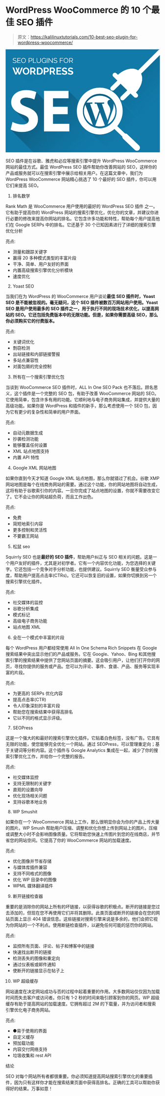 # WordPress WooCommerce 的 10 个最佳 SEO 插件

> 原文：<https://kalilinuxtutorials.com/10-best-seo-plugin-for-wordpress-woocommerce/>

[![10 Best SEO plugin for WordPress WooCommerce](img/61c7780ecbcc48f37e17b414ebac48ca.png "10 Best SEO plugin for WordPress WooCommerce")](https://1.bp.blogspot.com/-4QyRWuTcAs4/YFOKyLtoPJI/AAAAAAAAMMQ/2xMdXgwsWZgsX0CuHO85qk3Aj_5pdJt5gCLcBGAsYHQ/s16000/5-Best-SEO-Plugins-for-WordPress-2016%2B%25281%2529.jpg)

SEO 插件是在谷歌、雅虎和必应等搜索引擎中提升 WordPress WooCommerce 网站的最佳方式。最佳 WordPress SEO 插件帮助你改善网站的 SEO，这样你的产品或服务就可以在搜索引擎中展示给相关用户。在这篇文章中，我们为 WordPress WooCommerce 网站精心挑选了 10 个最好的 SEO 插件，你可以用它们来提高 SEO。

1.  排名数学

Rank Math 是 WooCommerce 用户使用的最好的 WordPress SEO 插件 之一。它有助于提高你的 WordPress 网站的搜索引擎优化，优化你的文章，并建议你进行必要的修改来提高你网站的排名。它包含许多功能和特性，帮助每个用户提高他们在 Google SERPs 中的排名。它还基于 30 个已知因素进行了详细的搜索引擎优化分析

亮点:

*   测量和跟踪关键字
*   赢得 20 多种模式类型的丰富片段
*   干净、简单、用户友好的界面
*   内置高级搜索引擎优化分析模块
*   速度优化

2.  Yoast SEO

当我们在为 WordPress 的 WooCommerce 用户谈论**最佳 SEO 插件时，Yoast SEO 是不能被忽视的。毫无疑问，这个 SEO 插件被数百万网站用户使用。Yoast SEO 是用户使用最多的 SEO 插件之一，用于执行不同的现场技术优化，以提高网站的 SEO。它还包括免费版本中的无限功能。但是，如果你需要高级 SEO，那么你必须购买它的付费版本。**

亮点:

*   关键词优化
*   剽窃检测
*   出站链接和内部链接警报
*   多站点兼容性
*   对面包屑的完全控制

3.  所有在一个搜索引擎优化包

当谈到 WooCommerce SEO 插件时，ALL In One SEO Pack 也不落后。顾名思义，这个插件是一个完整的 SEO 包，有助于改善 WooCommerce 网站的 SEO。它使用简单，包含许多有用的功能。它顺利地与电子商务网站集成，并提供大量的高级功能。如果你是 WordPress 和插件的新手，那么考虑使用一个 SEO 包，因为它有更少的复杂性和简单的用户界面。

亮点:

*   自动元数据生成
*   抄袭检测功能
*   能够覆盖任何设置
*   XML 站点地图支持
*   内置 API 特性

4.  Google XML 网站地图

如果你直到今天才知道 Google XML 站点地图，那么你就错过了机会。谷歌 XMP 网站地图是每个在线商务网站的需要。通过这个功能，你的网站地图将自动生成，这将有助于谷歌索引你的内容。一旦你完成了站点地图的设置，你就不需要改变它了。它不会让你的网站超负荷，而且工作出色。

亮点:

*   免费
*   简短地索引内容
*   更多控制和灵活性
*   不要霸王网站

5.  松鼠 seo

Squirrly SEO 也是**最好的 SEO 插件**，帮助用户纠正与 SEO 相关的问题。这是一个用户友好的插件，尤其是对初学者。它有一个内容优化功能，为您选择的关键字。它还包括一个竞争对手分析功能，也提供建议。Squirrly SEO 衡量受众参与度，帮助用户提高点击率(CTRs)。它还可以恢复旧的设置，如果你切换到另一个搜索引擎优化插件。

亮点:

*   社交媒体的监控
*   谷歌分析集成
*   模式标记
*   高级电子商务功能
*   站点地图 XML

6.  全在一个模式中丰富的片段

每个 WordPress 用户都经常使用 All In One Schema Rich Snippets 在 Google 搜索结果中突出显示他们的产品或服务。它在 Google、Yahoo、Bing 和其他搜索引擎的搜索结果中提供了您网站页面的摘要。这会吸引用户，让他们打开你的网页，寻找你提供的服务或产品。您可以为评论、事件、食谱、产品、服务等实现丰富的片段。

亮点:

*   为更高的 SERPs 优化内容
*   提高点击率(CTR)
*   令人印象深刻的丰富片段
*   帮助您在搜索结果中获得高排名
*   它以不同的格式显示评级。

7.  SEOPress

这是一个强大的和最好的搜索引擎优化插件。它贴着白色标签，没有广告。它具有无限的功能，使您能够完全优化一个网站。通过 SEOPress，可以管理重定向；基于关键词等分析内容。这个插件与 Google Analytics 集成在一起，减少了你的搜索引擎优化工作，并给你一个完整的报告。

亮点:

*   社交媒体监控
*   支持无限制的关键字
*   直观的设置向导
*   优化现场相关问题
*   支持谷歌本地业务

8.  WP Smushit

如果你在一个 WooCommerce 网站上工作，那么很明显你会为你的产品上传大量的图片。WP Smush 帮助用户压缩、调整和优化你想上传到网站上的图片。压缩或调整大小时不会影响图像质量。它将帮助您快速上传图片到您的在线商店，并节省您的网站空间。它提高了你的 WooCommerce 网站的加载速度。

亮点:

*   优化图像并节省存储
*   与媒体库插件兼容
*   支持不同格式的图像
*   优化 WP 目录中的图像
*   WPML 媒体翻译插件

9.  断开链接检查器

重要的是消除你的网站上所有的坏链接，以获得谷歌的积极点。断开的链接是您过去添加的，但现在您不再使用它们并将其删除。此类页面或断开的链接会在您的网站页面上显示 404 错误信息。这些链接对搜索引擎来说是多余的，他们会把它视为你网站的一个不利点。使用断链检查插件，以避免任何可能的惩罚你的网站。

亮点:

*   监控所有页面、评论、帖子和博客中的链接
*   快速找出断开的链接
*   检测丢失的图像和重定向
*   通过仪表板或邮件通知
*   使断开的链接显示在帖子上

10.  WP 超级缓存

网站速度在决定网站成功与否的过程中起着重要的作用。大多数网站仅仅因为加载时间而失去客户或访问者。你只有 1-2 秒的时间来吸引顾客到你的网页。WP 超级缓存有助于提高网站的加载速度。它拥有超过 2M 的下载量，并为访问者和搜索引擎优化电子商务网站。

亮点:

*   ●易于使用的界面
*   自定义缓存
*   预加载功能
*   内容交付网络支持
*   垃圾收集和 rest API

结论

SEO 对每个网站所有者都很重要。你必须知道提高网站搜索引擎优化的重要插件，因为只有这样你才能在搜索结果页面中获得高排名。正确的工具可以帮助你获得好的结果。万事如意！
